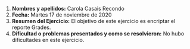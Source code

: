 1. **Nombres y apellidos:** Carola Casais Recondo   
2. **Fecha:** Martes 17 de noviembre de 2020
3. **Resumen del Ejercicio:**  El objetivo de este ejercicio es encriptar el reporte Grades.
4. **Dificultad o problemas presentados y como se resolvieron:** No hubo dificultades en este ejercicio.
